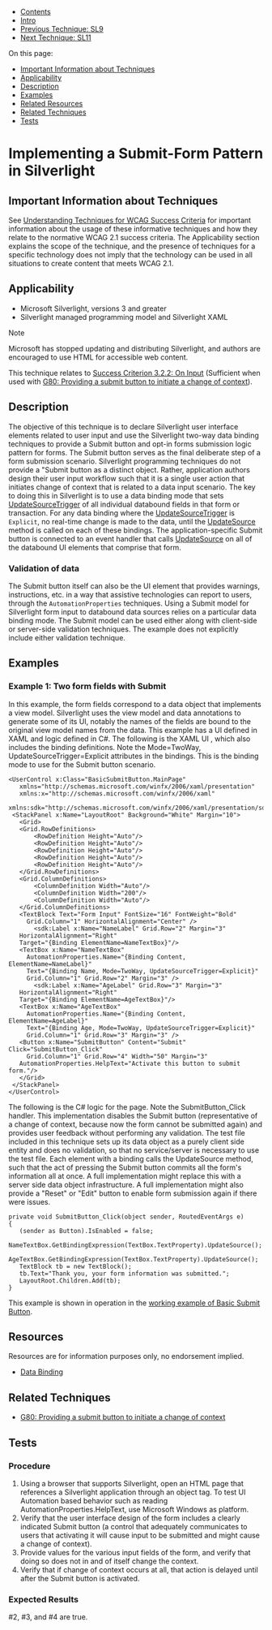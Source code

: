 -   [Contents](https://www.w3.org/WAI/WCAG21/Techniques/#techniques "Table of Contents")
-   [Intro](https://www.w3.org/WAI/WCAG21/Techniques/#introduction "Introduction to Techniques")
-   [Previous Technique: SL9](SL9)
-   [Next Technique: SL11](SL11)

On this page:

-   [Important Information about Techniques](#important-information)
-   [Applicability](#applicability)
-   [Description](#description)
-   [Examples](#examples)
-   [Related Resources](#resources)
-   [Related Techniques](#related)
-   [Tests](#tests)

Implementing a Submit-Form Pattern in Silverlight
=================================================

Important Information about Techniques
--------------------------------------

See [Understanding Techniques for WCAG Success Criteria](https://www.w3.org/WAI/WCAG21/Understanding/understanding-techniques) for important information about the usage of these informative techniques and how they relate to the normative WCAG 2.1 success criteria. The Applicability section explains the scope of the technique, and the presence of techniques for a specific technology does not imply that the technology can be used in all situations to create content that meets WCAG 2.1.

Applicability
-------------

-   Microsoft Silverlight, versions 3 and greater
-   Silverlight managed programming model and Silverlight XAML

Note

Microsoft has stopped updating and distributing Silverlight, and authors are encouraged to use HTML for accessible web content.

This technique relates to [Success Criterion 3.2.2: On Input](https://www.w3.org/WAI/WCAG21/Understanding/on-input) (Sufficient when used with [G80: Providing a submit button to initiate a change of context](../general/G80)).

Description
-----------

The objective of this technique is to declare Silverlight user interface elements related to user input and use the Silverlight two-way data binding techniques to provide a Submit button and opt-in forms submission logic pattern for forms. The Submit button serves as the final deliberate step of a form submission scenario. Silverlight programming techniques do not provide a "Submit button as a distinct object. Rather, application authors design their user input workflow such that it is a single user action that initiates change of context that is related to a data input scenario. The key to doing this in Silverlight is to use a data binding mode that sets [UpdateSourceTrigger](https://msdn.microsoft.com/en-us/library/system.windows.data.binding.updatesourcetrigger%28VS.95%29.aspx) of all individual databound fields in that form or transaction. For any data binding where the [UpdateSourceTrigger](https://msdn.microsoft.com/en-us/library/system.windows.data.binding.updatesourcetrigger%28VS.95%29.aspx) is `Explicit`, no real-time change is made to the data, until the [UpdateSource](https://msdn.microsoft.com/en-us/library/system.windows.data.bindingexpression.updatesource%28VS.95%29.aspx) method is called on each of these bindings. The application-specific Submit button is connected to an event handler that calls [UpdateSource](https://msdn.microsoft.com/en-us/library/system.windows.data.bindingexpression.updatesource%28VS.95%29.aspx) on all of the databound UI elements that comprise that form.

### Validation of data

The Submit button itself can also be the UI element that provides warnings, instructions, etc. in a way that assistive technologies can report to users, through the `AutomationProperties` techniques. Using a Submit model for Silverlight form input to databound data sources relies on a particular data binding mode. The Submit model can be used either along with client-side or server-side validation techniques. The example does not explicitly include either validation technique.

Examples
--------

### Example 1: Two form fields with Submit

In this example, the form fields correspond to a data object that implements a view model. Silverlight uses the view model and data annotations to generate some of its UI, notably the names of the fields are bound to the original view model names from the data. This example has a UI defined in XAML and logic defined in C\#. The following is the XAML UI , which also includes the binding definitions. Note the Mode=TwoWay, UpdateSourceTrigger=Explicit attributes in the bindings. This is the binding mode to use for the Submit button scenario.

    <UserControl x:Class="BasicSubmitButton.MainPage"
       xmlns="http://schemas.microsoft.com/winfx/2006/xaml/presentation"
       xmlns:x="http://schemas.microsoft.com/winfx/2006/xaml"
       xmlns:sdk="http://schemas.microsoft.com/winfx/2006/xaml/presentation/sdk">
     <StackPanel x:Name="LayoutRoot" Background="White" Margin="10">
       <Grid>
       <Grid.RowDefinitions>
           <RowDefinition Height="Auto"/>
           <RowDefinition Height="Auto"/>
           <RowDefinition Height="Auto"/>
           <RowDefinition Height="Auto"/>
           <RowDefinition Height="Auto"/>
       </Grid.RowDefinitions>
       <Grid.ColumnDefinitions>
           <ColumnDefinition Width="Auto"/>
           <ColumnDefinition Width="200"/>
           <ColumnDefinition Width="Auto"/>
       </Grid.ColumnDefinitions>
       <TextBlock Text="Form Input" FontSize="16" FontWeight="Bold"
         Grid.Column="1" HorizontalAlignment="Center" />
           <sdk:Label x:Name="NameLabel" Grid.Row="2" Margin="3"
       HorizontalAlignment="Right"
       Target="{Binding ElementName=NameTextBox}"/>
       <TextBox x:Name="NameTextBox" 
         AutomationProperties.Name="{Binding Content, ElementName=NameLabel}"
         Text="{Binding Name, Mode=TwoWay, UpdateSourceTrigger=Explicit}"
         Grid.Column="1" Grid.Row="2" Margin="3" />
           <sdk:Label x:Name="AgeLabel" Grid.Row="3" Margin="3"
       HorizontalAlignment="Right"
       Target="{Binding ElementName=AgeTextBox}"/>
       <TextBox x:Name="AgeTextBox" 
         AutomationProperties.Name="{Binding Content, ElementName=AgeLabel}" 
         Text="{Binding Age, Mode=TwoWay, UpdateSourceTrigger=Explicit}"  
         Grid.Column="1" Grid.Row="3" Margin="3" />
       <Button x:Name="SubmitButton" Content="Submit" Click="SubmitButton_Click"
         Grid.Column="1" Grid.Row="4" Width="50" Margin="3"
       AutomationProperties.HelpText="Activate this button to submit form."/>
       </Grid>
     </StackPanel>
    </UserControl>

The following is the C\# logic for the page. Note the SubmitButton\_Click handler. This implementation disables the Submit button (representative of a change of context, because now the form cannot be submitted again) and provides user feedback without performing any validation. The test file included in this technique sets up its data object as a purely client side entity and does no validation, so that no service/server is necessary to use the test file. Each element with a binding calls the UpdateSource method, such that the act of pressing the Submit button commits all the form's information all at once. A full implementation might replace this with a server side data object infrastructure. A full implementation might also provide a "Reset" or "Edit" button to enable form submission again if there were issues.

    private void SubmitButton_Click(object sender, RoutedEventArgs e)
    {
       (sender as Button).IsEnabled = false;
       NameTextBox.GetBindingExpression(TextBox.TextProperty).UpdateSource();
       AgeTextBox.GetBindingExpression(TextBox.TextProperty).UpdateSource();
       TextBlock tb = new TextBlock();
       tb.Text="Thank you, your form information was submitted.";
       LayoutRoot.Children.Add(tb);
    }

This example is shown in operation in the [working example of Basic Submit Button](../../working-examples/silverlight-basic-submit-button/).

Resources
---------

Resources are for information purposes only, no endorsement implied.

-   [Data Binding](https://msdn.microsoft.com/en-us/library/cc278072(VS.95).aspx)

Related Techniques
------------------

-   [G80: Providing a submit button to initiate a change of context](https://www.w3.org/WAI/WCAG21/Techniques/general/G80)

Tests
-----

### Procedure

1.  Using a browser that supports Silverlight, open an HTML page that references a Silverlight application through an object tag. To test UI Automation based behavior such as reading AutomationProperties.HelpText, use Microsoft Windows as platform.
2.  Verify that the user interface design of the form includes a clearly indicated Submit button (a control that adequately communicates to users that activating it will cause input to be submitted and might cause a change of context).
3.  Provide values for the various input fields of the form, and verify that doing so does not in and of itself change the context.
4.  Verify that if change of context occurs at all, that action is delayed until after the Submit button is activated.

### Expected Results

\#2, \#3, and \#4 are true.

